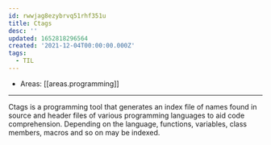 ```yaml
---
id: rwwjag8ezybrvq51rhf351u
title: Ctags
desc: ''
updated: 1652818296564
created: '2021-12-04T00:00:00.000Z'
tags:
  - TIL
---
```


- Areas: [[areas.programming]]

---

Ctags is a programming tool that generates an index file of names found in source and header files of various programming languages to aid code comprehension. Depending on the language, functions, variables, class members, macros and so on may be indexed.
